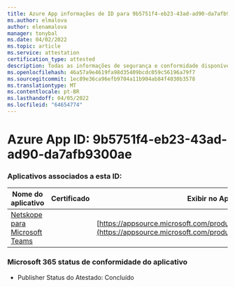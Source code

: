 ```yaml
---
title: Azure App informações de ID para 9b5751f4-eb23-43ad-ad90-da7afb9300ae
ms.author: elmalova
author: elenamalova
manager: tonybal
ms.date: 04/02/2022
ms.topic: article
ms.service: attestation
certification_type: attested
description: Todas as informações de segurança e conformidade disponíveis para 9b5751f4-eb23-43ad-ad90-da7afb9300ae.
ms.openlocfilehash: 46a57a9e4619fa98d35409bcdc059c56196a79f7
ms.sourcegitcommit: 1ec89e36ca96efb9704a11b904ab84f4030b3578
ms.translationtype: MT
ms.contentlocale: pt-BR
ms.lasthandoff: 04/05/2022
ms.locfileid: "64654774"
---
```

# <a name="azure-app-id-9b5751f4-eb23-43ad-ad90-da7afb9300ae"></a>Azure App ID: 9b5751f4-eb23-43ad-ad90-da7afb9300ae


### <a name="apps-associated-with-this-id"></a>Aplicativos associados a esta ID:
| **Nome do aplicativo** | **Certificado** | **Exibir no AppSource** |
|--------------|---------------|-----------------------|
| [Netskope para Microsoft Teams](../forward/netskope.netskope_teams.md) |  | [https://appsource.microsoft.com/product/office/netskope.netskope_teams](https://appsource.microsoft.com/product/office/netskope.netskope_teams) |

### <a name="microsoft-365-app-compliance-status"></a>Microsoft 365 status de conformidade do aplicativo
- Publisher Status do Atestado: Concluído
